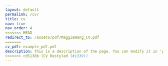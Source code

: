 ```yaml
---
layout: default
permalink: /cv/
title: cv
nav: true
nav_order: 4
<<<<<<< HEAD
redirect_to: /assets/pdf/MaggieWang_CV.pdf
=======
cv_pdf: example_pdf.pdf
description: This is a description of the page. You can modify it in 'pages/_cv.md'. You can also change or remove the top pdf download button.
>>>>>>> cd5138b (CV Restyled (#1339))
---
```

